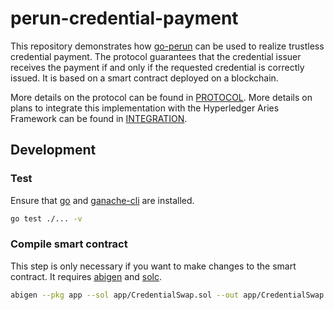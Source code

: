 # perun-credential-payment

This repository demonstrates how [go-perun] can be used to realize trustless credential payment.
The protocol guarantees that the credential issuer receives the payment if and only if the requested credential is correctly issued.
It is based on a smart contract deployed on a blockchain.

More details on the protocol can be found in [PROTOCOL](PROTOCOL.md).
More details on plans to integrate this implementation with the Hyperledger Aries Framework can be found in [INTEGRATION](INTEGRATION.md).

## Development

### Test
Ensure that [go] and [ganache-cli] are installed.
```sh
go test ./... -v
```

### Compile smart contract

This step is only necessary if you want to make changes to the smart contract.
It requires [abigen] and [solc].

```sh
abigen --pkg app --sol app/CredentialSwap.sol --out app/CredentialSwap.go --solc solc
```

[abigen]: https://github.com/ethereum/go-ethereum
[ganache-cli]: https://github.com/trufflesuite/ganache
[go]: https://go.dev
[go-perun]: https://github.com/hyperledger-labs/go-perun
[solc]: https://docs.soliditylang.org/en/v0.8.10/installing-solidity.html
